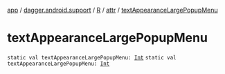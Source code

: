 [app](../../../index.md) / [dagger.android.support](../../index.md) / [R](../index.md) / [attr](index.md) / [textAppearanceLargePopupMenu](./text-appearance-large-popup-menu.md)

# textAppearanceLargePopupMenu

`static val textAppearanceLargePopupMenu: `[`Int`](https://kotlinlang.org/api/latest/jvm/stdlib/kotlin/-int/index.html)
`static val textAppearanceLargePopupMenu: `[`Int`](https://kotlinlang.org/api/latest/jvm/stdlib/kotlin/-int/index.html)